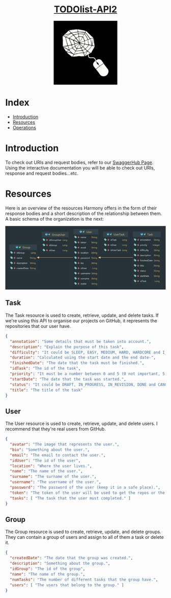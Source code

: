 <div align="center">
<h1><a href="https://todolist-api2.herokuapp.com">TODOlist-API2<a></h1>
</div>
<div align="center">
<img src="src/main/resources/static/images/logo.gif" alt="TODOlist-API2" width="200" height="200" align="center">
</div>

# Index
* [Introduction](#Introduction)
* [Resources](#resources)
* [Operations](https://github.com/alesanfe/TODOlist-API2/wiki)

# Introduction
To check out URIs and request bodies, refer to our [SwaggerHub Page](https://todolist-api2.herokuapp.com/swagger-ui/).
Using the interactive documentation you will be able to check out URIs, response and request bodies...etc.

# Resources
Here is an overview of the resources Harmony offers in the form
of their response bodies and a short description of the relationship between them.
A basic schema of the organization is the next:
<div align="center">
<img src="src/main/resources/static/images/package.png" alt="package" align="center">
</div>

## Task
The Task resource is used to create, retrieve, update, and delete tasks. If we're using this API to organise our projects on GitHub, it represents the repositories that our user have.

```json
{
  "annotation": "Some details that must be taken into account.",
  "description": "Explain the purpose of this task",
  "difficulty": "It could be SLEEP, EASY, MEDIUM, HARD, HARDCORE and I_WANT_TO_DIE",
  "duration": "Calculated using the start date and the end date-",
  "finishedDate": "The date that the task must be finished.",
  "idTask": "The id of the task",
  "priority": "It must be a number between 0 and 5 (0 not important, 5 very important).",
  "startDate": "The date that the task was started.",
  "status": "It could be DRAFT, IN_PROGRESS, IN_REVISION, DONE and CANCELLED",
  "title": "The title of the task"
}
```

## User
The User resource is used to create, retrieve, update, and delete users. I recommend that they're real users from GitHub.

```json
{
  "avatar": "The image that represents the user.",
  "bio": "Something about the user.",
  "email": "The email to contact the user.",
  "idUser": "The id of the user",
  "location": "Where the user lives.",
  "name": "The name of the user.",
  "surname": "The surname of the user.",
  "username": "The username of the user.",
  "password": "The password of the user (keep it in a safe place).",
  "token": "The token of the user will be used to get the repos or the info at GitHub.",
  "tasks": [ "The task that the user must completed." ]
}
```

## Group
The Group resource is used to create, retrieve, update, and delete groups. They can contain a group of users and assign to all of them a task or delete it.

```json
{
  "createdDate": "The date that the group was created.",
  "description": "Something about the group.",
  "idGroup": "The id of the group",
  "name": "The name of the group.",
  "numTasks": "The number of different tasks that the group have.",
  "users": [ "The users that belong to the group." ]
}
```

